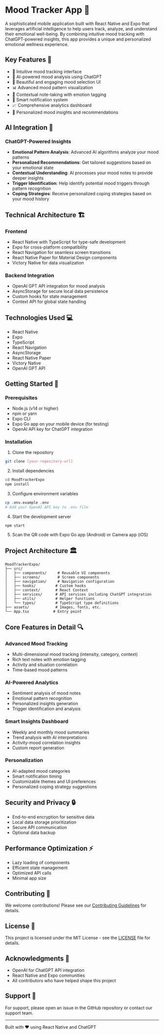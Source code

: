 # Mood Tracker App 🎯

A sophisticated mobile application built with React Native and Expo that leverages artificial intelligence to help users track, analyze, and understand their emotional well-being. By combining intuitive mood tracking with ChatGPT-powered insights, this app provides a unique and personalized emotional wellness experience.

## Key Features 🌟

- 📱 Intuitive mood tracking interface
- 🤖 AI-powered mood analysis using ChatGPT
- 🎨 Beautiful and engaging mood selection UI
- 📊 Advanced mood pattern visualization
- 📝 Contextual note-taking with emotion tagging
- 🔔 Smart notification system
- 📈 Comprehensive analytics dashboard
- 🧠 Personalized mood insights and recommendations

## AI Integration 🤖

### ChatGPT-Powered Insights
- **Emotional Pattern Analysis**: Advanced AI algorithms analyze your mood patterns
- **Personalized Recommendations**: Get tailored suggestions based on your emotional state
- **Contextual Understanding**: AI processes your mood notes to provide deeper insights
- **Trigger Identification**: Help identify potential mood triggers through pattern recognition
- **Coping Strategies**: Receive personalized coping strategies based on your mood history

## Technical Architecture 🏗️

### Frontend
- React Native with TypeScript for type-safe development
- Expo for cross-platform compatibility
- React Navigation for seamless screen transitions
- React Native Paper for Material Design components
- Victory Native for data visualization

### Backend Integration
- OpenAI GPT API integration for mood analysis
- AsyncStorage for secure local data persistence
- Custom hooks for state management
- Context API for global state handling

## Technologies Used 💻

- React Native
- Expo
- TypeScript
- React Navigation
- AsyncStorage
- React Native Paper
- Victory Native
- OpenAI GPT API

## Getting Started 🚀

### Prerequisites

- Node.js (v14 or higher)
- npm or yarn
- Expo CLI
- Expo Go app on your mobile device (for testing)
- OpenAI API key for ChatGPT integration

### Installation

1. Clone the repository
```bash
git clone [your-repository-url]
```

2. Install dependencies
```bash
cd MoodTrackerExpo
npm install
```

3. Configure environment variables
```bash
cp .env.example .env
# Add your OpenAI API key to .env file
```

4. Start the development server
```bash
npm start
```

5. Scan the QR code with Expo Go app (Android) or Camera app (iOS)

## Project Architecture 🏛️

```
MoodTrackerExpo/
├── src/
│   ├── components/     # Reusable UI components
│   ├── screens/        # Screen components
│   ├── navigation/     # Navigation configuration
│   ├── hooks/         # Custom hooks
│   ├── context/       # React Context
│   ├── services/      # API services including ChatGPT integration
│   ├── utils/         # Helper functions
│   └── types/         # TypeScript type definitions
├── assets/            # Images, fonts, etc.
└── App.tsx           # Entry point
```

## Core Features in Detail 🔍

### Advanced Mood Tracking
- Multi-dimensional mood tracking (intensity, category, context)
- Rich text notes with emotion tagging
- Activity and situation correlation
- Time-based mood patterns

### AI-Powered Analytics
- Sentiment analysis of mood notes
- Emotional pattern recognition
- Personalized insights generation
- Trigger identification and analysis

### Smart Insights Dashboard
- Weekly and monthly mood summaries
- Trend analysis with AI interpretations
- Activity-mood correlation insights
- Custom report generation

### Personalization
- AI-adapted mood categories
- Smart notification timing
- Customizable themes and UI preferences
- Personalized coping strategy suggestions

## Security and Privacy 🔒

- End-to-end encryption for sensitive data
- Local data storage prioritization
- Secure API communication
- Optional data backup

## Performance Optimization ⚡

- Lazy loading of components
- Efficient state management
- Optimized API calls
- Minimal app size

## Contributing 🤝

We welcome contributions! Please see our [Contributing Guidelines](CONTRIBUTING.md) for details.

## License 📄

This project is licensed under the MIT License - see the [LICENSE](LICENSE) file for details.

## Acknowledgments 🙏

- OpenAI for ChatGPT API integration
- React Native and Expo communities
- All contributors who have helped shape this project

## Support 💪

For support, please open an issue in the GitHub repository or contact our support team.

---

Built with ❤️ using React Native and ChatGPT
